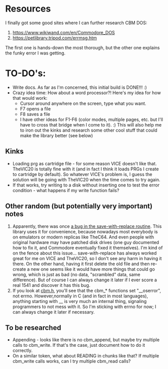 # Resources

I finally got some good sites where I can further research CBM DOS:

1. https://www.wikiwand.com/en/Commodore_DOS
2. https://petlibrary.tripod.com/errmsg.htm

The first one is hands-down the most thorough, but the other one explains the funky error I was getting.



# TO-DO's:

* Write docs.  As far as I'm concerned, this initial build is DONE!!! :)
* Crazy idea time: How about a word processor?!  Here's my idea for how that would work:
	- Cursor around anywhere on the screen, type what you want.
	- F7 opens a file
	- F8 saves a file
	- I have other ideas for F1-F6 (color modes, multiple pages, etc. but I'll have to cross that bridge when I come to it). :)
This will also help me to iron out the kinks and research some other cool stuff that could make the library better (see below)


## Kinks

* Loading prg as cartridge file - for some reason VICE doesn't like that.  TheVIC20 is totally fine with it (and in fact I think it loads PRGs I create to cartridge by default).  So whatever VICE's problem is, I guess the solution will be going with TheVIC20 when the time comes to try again.
* If that works, try writing to a disk without inserting one to test the error condition - what happens if my write function fails?


## Other random (but potentially very important) notes

1. Apparently, there was once [a bug in the save-with-replace routine](https://en.wikipedia.org/wiki/Commodore_DOS#The_save-with-replace_bug).  This library uses it for convenience, because nowadays most everybody is on emulators or modern replicas like TheC64.  And even people with original hardware may have patched disk drives (one guy documented how to fix it, and Commodore eventually fixed it themselves).  I'm kind of on the fence about this issue... save-with-replace has always worked great for me on VICE and TheVIC20, so I don't see any harm in having it there.  On the other hand, having it first delete the old file and then re-create a new one seems like it would have more things that could go wrong, which is just as bad (no data, "scrambled" data, same difference).  But of course I can always change it later if I ever score a real 1541 and discover it has this bug.
2. If you look at [cbm.h](https://github.com/cc65/cc65/blob/master/include/cbm.h), you'll see that the cbm_* functions set "__oserror", not errno.  However,normally in C (and in fact in most languages), anything starting with __ is very much an internal thing, signaling programmers to not mess with it.  So I'm sticking with errno for now; I can always change it later if necessary.


## To be researched

* Appending - looks like there is no cbm_append, but maybe try multiple calls to cbm_write.  If that's the case, just document how to do it correctly.
* On a similar token, what about READING in chunks like that?   If multiple cbm_write calls works, can I try multiple cbm_read calls?
